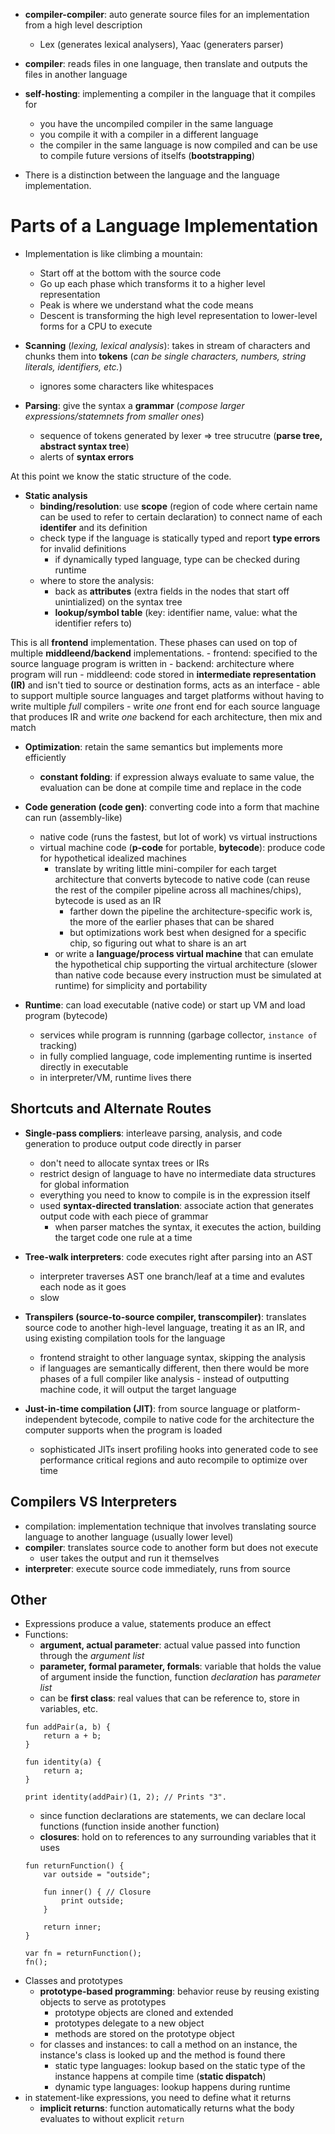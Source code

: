 - **compiler-compiler**: auto generate source files for an implementation from a high level description
    - Lex (generates lexical analysers), Yaac (generaters parser)
- **compiler**: reads files in one language, then translate and outputs the files in another language
- **self-hosting**: implementing a compiler in the language that it compiles for
    - you have the uncompiled compiler in the same language
    - you compile it with a compiler in a different language
    - the compiler in the same language is now compiled and can be use to compile future versions of itselfs (**bootstrapping**)

- There is a distinction between the language and the language implementation.

# Parts of a Language Implementation

- Implementation is like climbing a mountain:
    - Start off at the bottom with the source code
    - Go up each phase which transforms it to a higher level representation
    - Peak is where we understand what the code means
    - Descent is transforming the high level representation to lower-level forms for a CPU to execute

- **Scanning** (*lexing, lexical analysis*): takes in stream of characters and chunks them into **tokens** (*can be single characters, numbers, string literals, identifiers, etc.*)
    - ignores some characters like whitespaces

- **Parsing**: give the syntax a **grammar** (*compose larger expressions/statemnets from smaller ones*)
    - sequence of tokens generated by lexer => tree strucutre (**parse tree, abstract syntax tree**)
    - alerts of **syntax errors**

At this point we know the static structure of the code.

- **Static analysis**
    - **binding/resolution**: use **scope** (region of code where certain name can be used to refer to certain declaration) to connect name of each **identifer** and its definition
    - check type if the language is statically typed and report **type errors** for invalid definitions
        - if dynamically typed language, type can be checked during runtime
    - where to store the analysis:
        - back as **attributes** (extra fields in the nodes that start off unintialized) on the syntax tree
        - **lookup/symbol table** (key: identifier name, value: what the identifier refers to)

This is all **frontend** implementation. These phases can used on top of multiple **middleend/backend** implementations.
    - frontend: specified to the source language program is written in
    - backend: architecture where program will run
    - middleend: code stored in **intermediate representation (IR)** and isn't tied to source or destination forms, acts as an interface
        - able to support multiple source languages and target platforms without having to write multiple *full* compilers
        - write *one* front end for each source language that produces IR and write *one* backend for each architecture, then mix and match


- **Optimization**: retain the same semantics but implements more efficiently
    - **constant folding**:  if expression always evaluate to same value, the evaluation can be done at compile time and replace in the code

- **Code generation (code gen)**: converting code into a form that machine can run (assembly-like)
    - native code (runs the fastest, but lot of work) vs virtual instructions
    - virtual machine code (**p-code** for portable, **bytecode**): produce code for hypothetical idealized machines
        - translate by writing little mini-compiler for each target architecture that converts bytecode to native code (can reuse the rest of the compiler pipeline across all machines/chips), bytecode is used as an IR
            - farther down the pipeline the architecture-specific work is, the more of the earlier phases that can be shared
            - but optimizations work best when designed for a specific chip, so figuring out what to share is an art
        - or write a **language/process virtual machine** that can emulate the hypothetical chip supporting the virtual architecture (slower than native code because every instruction must be simulated at runtime) for simplicity and portability

- **Runtime**: can load executable (native code) or start up VM and load program (bytecode)
    - services while program is runnning (garbage collector, `instance of` tracking)
    - in fully complied language, code implementing runtime is inserted directly in executable
    - in interpreter/VM, runtime lives there

## Shortcuts and Alternate Routes

- **Single-pass compliers**: interleave parsing, analysis, and code generation to produce output code directly in parser
    - don't need to allocate syntax trees or IRs
    - restrict design of language to have no intermediate data structures for global information
    - everything you need to know to compile is in the expression itself
    - used **syntax-directed translation**: associate action that generates output code with each piece of grammar
        - when parser matches the syntax, it executes the action, building the target code one rule at a time
    
- **Tree-walk interpreters**: code executes right after parsing into an AST
    - interpreter traverses AST one branch/leaf at a time and evalutes each node as it goes
    - slow

- **Transpilers (source-to-source compiler, transcompiler)**: translates source code to another high-level language, treating it as an IR, and using existing compilation tools for the language
    - frontend straight to other language syntax, skipping the analysis
    - if languages are semantically different, then there would be more phases of a full compiler like analysis - instead of outputting machine code, it will output the target language

- **Just-in-time compilation (JIT)**: from source language or platform-independent bytecode, compile to native code for the architecture the computer supports when the program is loaded
    - sophisticated JITs insert profiling hooks into generated code to see performance critical regions and auto recompile to optimize over time

## Compilers VS Interpreters

- compilation: implementation technique that involves translating source language to another language (usually lower level)
- **compiler**: translates source code to another form but does not execute
    - user takes the output and run it themselves
- **interpreter**: execute source code immediately, runs from source

## Other
- Expressions produce a value, statements produce an effect
- Functions:
    - **argument, actual parameter**: actual value passed into function through the *argument list*
    - **parameter, formal parameter, formals**: variable that holds the value of argument inside the function, function *declaration* has *parameter list*
    - can be **first class**: real values that can be reference to, store in variables, etc.
    ```
    fun addPair(a, b) {
        return a + b;
    }

    fun identity(a) {
        return a;
    }

    print identity(addPair)(1, 2); // Prints "3".
    ```
    - since function declarations are statements, we can declare local functions (function inside another function)
    - **closures**: hold on to references to any surrounding variables that it uses
    ```
    fun returnFunction() {
        var outside = "outside";

        fun inner() { // Closure
            print outside;
        }

        return inner;
    }

    var fn = returnFunction();
    fn();
    ```
- Classes and prototypes
    - **prototype-based programming**: behavior reuse by reusing existing objects to serve as prototypes
        - prototype objects are cloned and extended
        - prototypes delegate to a new object
        - methods are stored on the prototype object
    - for classes and instances: to call a method on an instance, the instance's class is looked up and the method is found there
        - static type languages: lookup based on the static type of the instance happens at compile time (**static dispatch**)
        - dynamic type languages: lookup happens during runtime
- in statement-like expressions, you need to define what it returns
    - **implicit returns**: function automatically returns what the body evaluates to without explicit `return`